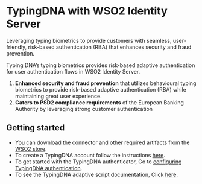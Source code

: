 # TypingDNA with WSO2 Identity Server
Leveraging typing biometrics to provide customers with seamless, user-friendly, risk-based authentication (RBA) that enhances security and fraud prevention.

Typing DNA’s typing biometrics provides risk-based adaptive authentication for user authentication flows in WSO2 Identity Server.

1. **Enhanced security and fraud prevention** that utilizes behavioural typing biometrics to provide risk-based adaptive authentication (RBA) while maintaining great user experience.
2. **Caters to PSD2 compliance requirements** of the European Banking Authority by leveraging strong customer authentication


## Getting started 

* You can download the connector and other required artifacts from the [WSO2 store](https://store.wso2.com/connector/identity-conditional-auth-typingdna).
* To create a TypingDNA account follow the instructions [here](files/Account%20Creation.pdf).  
* To get started with the TypingDNA authenticator, Go to [configuring TypingDNA authentication](config_latest.md).  
* To see the TypingDNA adaptive script documentation, Click [here](files/adaptive-script-description.md).  

